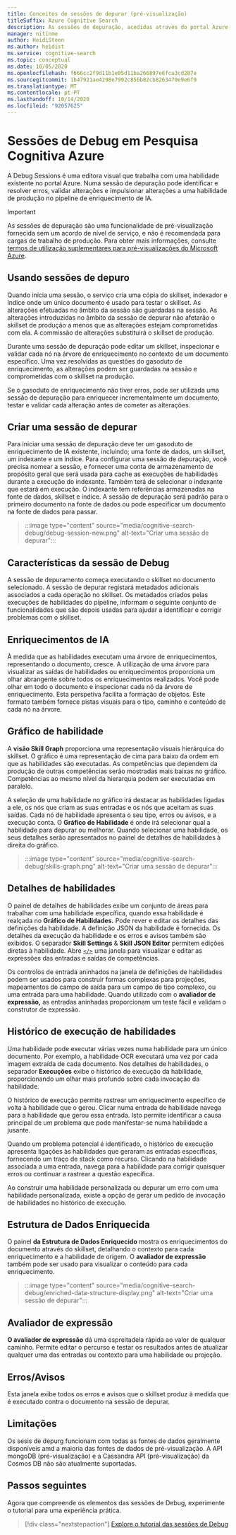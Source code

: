 ```yaml
---
title: Conceitos de sessões de depurar (pré-visualização)
titleSuffix: Azure Cognitive Search
description: As sessões de depuração, acedidas através do portal Azure, proporcionam um ambiente semelhante ao IDE onde pode identificar e corrigir erros, validar alterações e impulsionar alterações nas competências no pipeline de enriquecimento de IA. As sessões de Debug estão em pré-visualização.
manager: nitinme
author: HeidiSteen
ms.author: heidist
ms.service: cognitive-search
ms.topic: conceptual
ms.date: 10/05/2020
ms.openlocfilehash: f666cc2f9d11b1e05d11ba266897e6fca3cd287e
ms.sourcegitcommit: 1b47921ae4298e7992c856b82cb8263470e9e6f9
ms.translationtype: MT
ms.contentlocale: pt-PT
ms.lasthandoff: 10/14/2020
ms.locfileid: "92057625"
---
```

# <a name="debug-sessions-in-azure-cognitive-search"></a>Sessões de Debug em Pesquisa Cognitiva Azure

A Debug Sessions é uma editora visual que trabalha com uma habilidade existente no portal Azure. Numa sessão de depuração pode identificar e resolver erros, validar alterações e impulsionar alterações a uma habilidade de produção no pipeline de enriquecimento de IA.

> [!Important]
> As sessões de depuração são uma funcionalidade de pré-visualização fornecida sem um acordo de nível de serviço, e não é recomendada para cargas de trabalho de produção. Para obter mais informações, consulte [termos de utilização suplementares para pré-visualizações do Microsoft Azure](https://azure.microsoft.com/support/legal/preview-supplemental-terms/).
>

## <a name="using-debug-sessions"></a>Usando sessões de depuro

Quando inicia uma sessão, o serviço cria uma cópia do skillset, indexador e índice onde um único documento é usado para testar o skillset. As alterações efetuadas no âmbito da sessão são guardadas na sessão. As alterações introduzidas no âmbito da sessão de depurar não afetarão o skillset de produção a menos que as alterações estejam comprometidas com ela. A commissão de alterações substituirá o skillset de produção.

Durante uma sessão de depuração pode editar um skillset, inspecionar e validar cada nó na árvore de enriquecimento no contexto de um documento específico. Uma vez resolvidas as questões do gasoduto de enriquecimento, as alterações podem ser guardadas na sessão e comprometidas com o skillset na produção. 

Se o gasoduto de enriquecimento não tiver erros, pode ser utilizada uma sessão de depuração para enriquecer incrementalmente um documento, testar e validar cada alteração antes de cometer as alterações.

## <a name="creating-a-debug-session"></a>Criar uma sessão de depurar

Para iniciar uma sessão de depuração deve ter um gasoduto de enriquecimento de IA existente, incluindo; uma fonte de dados, um skillset, um indexante e um índice. Para configurar uma sessão de depuração, você precisa nomear a sessão, e fornecer uma conta de armazenamento de propósito geral que será usada para cache as execuções de habilidades durante a execução do indexante. Também terá de selecionar o indexante que estará em execução. O indexante tem referências armazenadas na fonte de dados, skillset e índice. A sessão de depuração será padrão para o primeiro documento na fonte de dados ou pode especificar um documento na fonte de dados para passar.

> :::image type="content" source="media/cognitive-search-debug/debug-session-new.png" alt-text="Criar uma sessão de depurar":::

## <a name="debug-session-features"></a>Características da sessão de Debug

A sessão de depuramento começa executando o skillset no documento selecionado. A sessão de depurar registará metadados adicionais associados a cada operação no skillset. Os metadados criados pelas execuções de habilidades do pipeline, informam o seguinte conjunto de funcionalidades que são depois usadas para ajudar a identificar e corrigir problemas com o skillset.

## <a name="ai-enrichments"></a>Enriquecimentos de IA

À medida que as habilidades executam uma árvore de enriquecimentos, representando o documento, cresce. A utilização de uma árvore para visualizar as saídas de habilidades ou enriquecimentos proporciona um olhar abrangente sobre todos os enriquecimentos realizados. Você pode olhar em todo o documento e inspecionar cada nó da árvore de enriquecimento. Esta perspetiva facilita a formação de objetos. Este formato também fornece pistas visuais para o tipo, caminho e conteúdo de cada nó na árvore.

## <a name="skill-graph"></a>Gráfico de habilidade

A **visão Skill Graph** proporciona uma representação visuais hierárquica do skillset. O gráfico é uma representação de cima para baixo da ordem em que as habilidades são executadas. As competências que dependem da produção de outras competências serão mostradas mais baixas no gráfico. Competências ao mesmo nível da hierarquia podem ser executadas em paralelo. 

A seleção de uma habilidade no gráfico irá destacar as habilidades ligadas a ele, os nós que criam as suas entradas e os nós que aceitam as suas saídas. Cada nó de habilidade apresenta o seu tipo, erros ou avisos, e a execução conta. O **Gráfico de Habilidade** é onde irá selecionar qual a habilidade para depurar ou melhorar. Quando selecionar uma habilidade, os seus detalhes serão apresentados no painel de detalhes de habilidades à direita do gráfico.

> :::image type="content" source="media/cognitive-search-debug/skills-graph.png" alt-text="Criar uma sessão de depurar":::

## <a name="skill-details"></a>Detalhes de habilidades

O painel de detalhes de habilidades exibe um conjunto de áreas para trabalhar com uma habilidade específica, quando essa habilidade é realçada no **Gráfico de Habilidades.** Pode rever e editar os detalhes das definições da habilidade. A definição JSON da habilidade é fornecida. Os detalhes da execução da habilidade e os erros e avisos também são exibidos. O separador **Skill Settings** & **Skill JSON Editor** permitem edições diretas à habilidade. Abre [`</>`](#expression-evaluator) uma janela para visualizar e editar as expressões das entradas e saídas de competências.

Os controlos de entrada aninhados na janela de definições de habilidades podem ser usados para construir formas complexas para projeções, mapeamentos de campo de saída para um campo de tipo complexo, ou uma entrada para uma habilidade. Quando utilizado com o **avaliador de expressão,** as entradas aninhadas proporcionam um teste fácil e validam o construtor de expressão.

## <a name="skill-execution-history"></a>Histórico de execução de habilidades

Uma habilidade pode executar várias vezes numa habilidade para um único documento. Por exemplo, a habilidade OCR executará uma vez por cada imagem extraída de cada documento. Nos detalhes de habilidades, o separador **Execuções** exibe o histórico de execução da habilidade, proporcionando um olhar mais profundo sobre cada invocação da habilidade. 

O histórico de execução permite rastrear um enriquecimento específico de volta à habilidade que o gerou. Clicar numa entrada de habilidade navega para a habilidade que gerou essa entrada. Isto permite identificar a causa principal de um problema que pode manifestar-se numa habilidade a jusante. 

Quando um problema potencial é identificado, o histórico de execução apresenta ligações às habilidades que geraram as entradas específicas, fornecendo um traço de stack como recurso. Clicando na habilidade associada a uma entrada, navega para a habilidade para corrigir quaisquer erros ou continuar a rastrear a questão específica.

Ao construir uma habilidade personalizada ou depurar um erro com uma habilidade personalizada, existe a opção de gerar um pedido de invocação de habilidades no histórico de execução.

## <a name="enriched-data-structure"></a>Estrutura de Dados Enriquecida

O painel **da Estrutura de Dados Enriquecido** mostra os enriquecimentos do documento através do skillset, detalhando o contexto para cada enriquecimento e a habilidade de origem. O **avaliador de expressão** também pode ser usado para visualizar o conteúdo para cada enriquecimento.

> :::image type="content" source="media/cognitive-search-debug/enriched-data-structure-display.png" alt-text="Criar uma sessão de depurar":::

## <a name="expression-evaluator"></a>Avaliador de expressão

**O avaliador de expressão** dá uma espreitadela rápida ao valor de qualquer caminho. Permite editar o percurso e testar os resultados antes de atualizar qualquer uma das entradas ou contexto para uma habilidade ou projeção.

## <a name="errorswarnings"></a>Erros/Avisos

Esta janela exibe todos os erros e avisos que o skillset produz à medida que é executado contra o documento na sessão de depurar.

## <a name="limitations"></a>Limitações

Os sesis de depurg funcionam com todas as fontes de dados geralmente disponíveis amd a maioria das fontes de dados de pré-visualização. A API mongoDB (pré-visualização) e a Cassandra API (pré-visualização) da Cosmos DB não são atualmente suportadas.

## <a name="next-steps"></a>Passos seguintes

Agora que compreende os elementos das sessões de Debug, experimente o tutorial para uma experiência prática.

> [!div class="nextstepaction"]
> [Explore o tutorial das sessões de Debug](./cognitive-search-tutorial-debug-sessions.md)